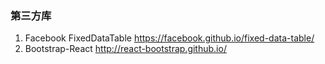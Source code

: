 ### 第三方库

1. Facebook FixedDataTable https://facebook.github.io/fixed-data-table/
2. Bootstrap-React http://react-bootstrap.github.io/
